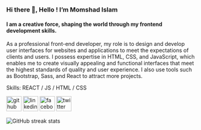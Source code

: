 ### Hi there 👋, Hello ! I’m Momshad Islam
#### I am a creative force, shaping the world through my frontend development skills.
As a professional front-end developer, my role is to design and develop user interfaces for websites and applications to meet the expectations of clients and users. I possess expertise in HTML, CSS, and JavaScript, which enables me to create visually appealing and functional interfaces that meet the highest standards of quality and user experience. I also use tools such as Bootstrap, Sass, and React to attract more projects. 

Skills: REACT / JS / HTML / CSS

[<img src='https://cdn.jsdelivr.net/npm/simple-icons@3.0.1/icons/github.svg' alt='github' height='40'>](https://github.com/Shad-Islam)  [<img src='https://cdn.jsdelivr.net/npm/simple-icons@3.0.1/icons/linkedin.svg' alt='linkedin' height='40'>](https://www.linkedin.com/in/shad48/)  [<img src='https://cdn.jsdelivr.net/npm/simple-icons@3.0.1/icons/facebook.svg' alt='facebook' height='40'>](https://www.facebook.com/shad.islam.1)  [<img src='https://cdn.jsdelivr.net/npm/simple-icons@3.0.1/icons/twitter.svg' alt='twitter' height='40'>](https://twitter.com/Shad__48)  

![GitHub streak stats](https://streak-stats.demolab.com/?user=Shad-Islam)  


